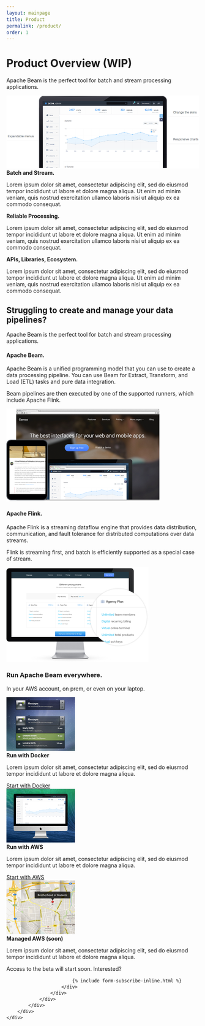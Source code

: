 ```yaml
---
layout: mainpage
title: Product
permalink: /product/
order: 1
---
```

<div id="features">
	<div id="features-hover">
		<div class="container">
			<div class="row header">
				<div class="col-md-12">
					<h1>Product Overview (WIP)</h1>
					<p>Apache Beam is the perfect tool for batch and stream processing applications.</p>
				</div>
			</div>
			<div class="row">
				<div class="col-md-12 images">
					<img src="/images/architecture-apache-beam-on-aws.png" class="img-responsive active" alt="architecture apache beam on aws">
				</div>
			</div>
			<div class="row features">
				<div class="col-md-4">
					<div class="feature active">
						<strong>Batch and Stream.</strong>
						<p>
							Lorem ipsum dolor sit amet, consectetur adipiscing elit, sed do eiusmod tempor incididunt ut labore et dolore magna aliqua. Ut enim ad minim veniam, quis nostrud exercitation ullamco laboris nisi ut aliquip ex ea commodo consequat.
						</p>
					</div>
				</div>
				<div class="col-md-4">
					<div class="feature active">
						<strong>Reliable Processing.</strong>
						<p>
							Lorem ipsum dolor sit amet, consectetur adipiscing elit, sed do eiusmod tempor incididunt ut labore et dolore magna aliqua. Ut enim ad minim veniam, quis nostrud exercitation ullamco laboris nisi ut aliquip ex ea commodo consequat.
						</p>
					</div>
				</div>
				<div class="col-md-4">
					<div class="feature active">
						<strong>APIs, Libraries, Ecosystem.</strong>
						<p>
							Lorem ipsum dolor sit amet, consectetur adipiscing elit, sed do eiusmod tempor incididunt ut labore et dolore magna aliqua. Ut enim ad minim veniam, quis nostrud exercitation ullamco laboris nisi ut aliquip ex ea commodo consequat.
						</p>
					</div>
				</div>
			</div>
		</div>
	</div>
	<div id="first-option">
		<div class="container">
			<div class="row header">
				<div class="col-md-12">
					<h2>Struggling to create and manage your data pipelines?</h2>
					<p>Apache Beam is the perfect tool for batch and stream processing applications.</p>
				</div>
			</div>
			<div class="row feature">
				<div class="col-md-6 info">
					<h4>Apache Beam.</h4>
			          <p>
			            Apache Beam is a unified programming model that you can use to create a data processing pipeline.
			            You can use Beam for Extract, Transform, and Load (ETL) tasks and pure data integration.
			          </p>
			          <p>
			            Beam pipelines are then executed by one of the supported runners, which include Apache Flink.
			          </p>
				</div>
				<div class="col-md-6 image">
					<img src="/images/architecture-rad.png" class="img-responsive" alt="architecture rad's another dashboard">
				</div>
			</div>
			<div class="row feature">
				<div class="col-md-6 info">
					<h4>Apache Flink.</h4>
			          <p>
			            Apache Flink is a streaming dataflow engine that provides data distribution, communication, and fault tolerance for distributed computations over data streams.
			          </p>
			          <p>
			            Flink is streaming first, and batch is efficiently supported as a special case of stream.
			          </p>
				</div>
				<div class="col-md-6 image">
					<img src="/images/architecture-beam.png" class="img-responsive" alt="architecture apache beam">
				</div>
			</div>
		</div>
	</div>
</div>
<div id="services">
	<div id="grid-first">
		<div class="container">
			<div class="row header">
				<h3>Run Apache Beam everywhere.</h3>
				<p>
					In your AWS account, on prem, or even on your laptop.
				</p>
			</div>
			<div class="row sections">
				<div class="col-md-4">
					<div class="section">
						<div class="pic">
							<img src="/images/architecture-run-beam-on-docker.png" class="img-responsive" alt="architecture run beam on docker">
						</div>
						<div class="info">
							<strong>Run with Docker</strong>
							<p>
								Lorem ipsum dolor sit amet, consectetur adipiscing elit, sed do eiusmod tempor incididunt ut labore et dolore magna aliqua.
							</p>
							<a class="btn btn-primary" href="/docs/quick-start-with-docker/">Start with Docker</a>
						</div>
					</div>
				</div>
				<div class="col-md-4">
					<div class="section">
						<div class="pic">
							<img src="/images/architecture-run-beam-on-aws.png" class="img-responsive" alt="architecture run beam on aws">
						</div>
						<div class="info">
							<strong>Run with AWS</strong>
							<p>
								Lorem ipsum dolor sit amet, consectetur adipiscing elit, sed do eiusmod tempor incididunt ut labore et dolore magna aliqua.
							</p>
							<a class="btn btn-primary" href="/docs/quick-start-with-aws/">Start with AWS</a>
						</div>
					</div>
				</div>
				<div class="col-md-4">
					<div class="section">
						<div class="pic">
							<img src="/images/architecture-run-beam-on-managed-aws.png" class="img-responsive" alt="architecture run beam on managed aws">
						</div>
						<div class="info">
							<strong>Managed AWS (soon)</strong>
							<p>
								Lorem ipsum dolor sit amet, consectetur adipiscing elit, sed do eiusmod tempor incididunt ut labore et dolore magna aliqua.
							</p>
							<p>
						      Access to the beta will start soon. Interested?
						    </p>

						    {% include form-subscribe-inline.html %}
						</div>
					</div>
				</div>
			</div>
		</div>
	</div>
</div>